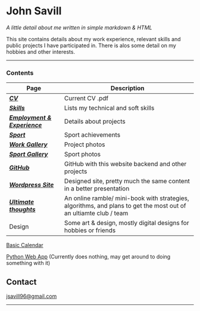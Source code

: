 
# John Savill 
*A little detail about me written in simple markdown & HTML*

This site contains details about my work experience, relevant skills and public projects I have participated in. There is alos some detail on my hobbies and other interests.

***

### Contents

| Page | Description |
|---|---|
| [___CV___](https://john-savill.github.io/Media/Resume_2024-2.pdf) | Current CV .pdf |
| [___Skills___](https://john-savill.github.io/skills)| Lists my technical and soft skills |
| [___Employment & Experience___](https://john-savill.github.io/experience) | Details about projects |
| [___Sport___](https://john-savill.github.io/sports) | Sport achievements |
| [___Work Gallery___](rotategallery.html) | Project photos |
| [___Sport Gallery___](rotatesportgallery.html) | Sport photos |
| [___GitHub___](https://github.com/john-savill) | GitHub with this website backend and other projects
| [___Wordpress Site___](https://johnsavillinfo.wordpress.com/) | Designed site, pretty much the same content in a better presentation |
| [___Ultimate thoughts___](ultimate/contents.md) | An online ramble/ mini-book with strategies, algorithms, and plans to get the most out of an ultiamte club / team |
| Design | Some art & design, mostly digital designs for hobbies or friends |

[Basic Calendar](Calendar.html)

[Python Web App](webapp.html) (Currently does nothing, may get around to doing something with it)

## Contact
<jsavill96@gmail.com>

***
